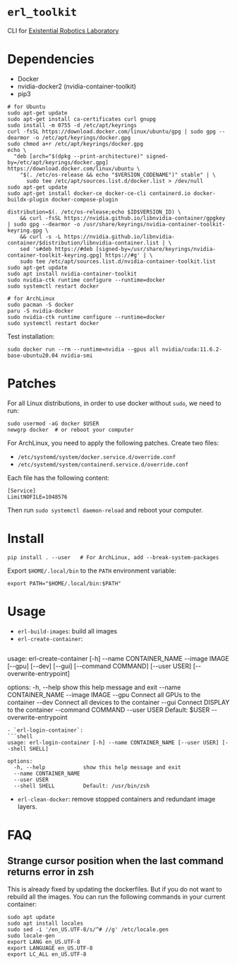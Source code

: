 `erl_toolkit`
===========

CLI for [Existential Robotics Laboratory](http://erl.ucsd.edu/)

# Dependencies

- Docker
- nvidia-docker2 (nvidia-container-toolkit)
- pip3

```shell
# for Ubuntu
sudo apt-get update
sudo apt-get install ca-certificates curl gnupg
sudo install -m 0755 -d /etc/apt/keyrings
curl -fsSL https://download.docker.com/linux/ubuntu/gpg | sudo gpg --dearmor -o /etc/apt/keyrings/docker.gpg
sudo chmod a+r /etc/apt/keyrings/docker.gpg
echo \
  "deb [arch="$(dpkg --print-architecture)" signed-by=/etc/apt/keyrings/docker.gpg] https://download.docker.com/linux/ubuntu \
    "$(. /etc/os-release && echo "$VERSION_CODENAME")" stable" | \
      sudo tee /etc/apt/sources.list.d/docker.list > /dev/null
sudo apt-get update
sudo apt-get install docker-ce docker-ce-cli containerd.io docker-buildx-plugin docker-compose-plugin

distribution=$(. /etc/os-release;echo $ID$VERSION_ID) \
    && curl -fsSL https://nvidia.github.io/libnvidia-container/gpgkey | sudo gpg --dearmor -o /usr/share/keyrings/nvidia-container-toolkit-keyring.gpg \
    && curl -s -L https://nvidia.github.io/libnvidia-container/$distribution/libnvidia-container.list | \
    sed 's#deb https://#deb [signed-by=/usr/share/keyrings/nvidia-container-toolkit-keyring.gpg] https://#g' | \
    sudo tee /etc/apt/sources.list.d/nvidia-container-toolkit.list
sudo apt-get update
sudo apt install nvidia-container-toolkit
sudo nvidia-ctk runtime configure --runtime=docker
sudo systemctl restart docker

# for ArchLinux
sudo pacman -S docker
paru -S nvidia-docker
sudo nvidia-ctk runtime configure --runtime=docker
sudo systemctl restart docker
```

Test installation:
```shell
sudo docker run --rm --runtime=nvidia --gpus all nvidia/cuda:11.6.2-base-ubuntu20.04 nvidia-smi
```

# Patches

For all Linux distributions, in order to use docker without `sudo`, we need to run:
```shell
sudo usermod -aG docker $USER
newgrp docker  # or reboot your computer
```

For ArchLinux, you need to apply the following patches. Create two files:
- `/etc/systemd/system/docker.service.d/override.conf`
- `/etc/systemd/system/containerd.service.d/override.conf`

Each file has the following content:
```
[Service]
LimitNOFILE=1048576
```
Then run `sudo systemctl daemon-reload` and reboot your computer.

# Install

```shell
pip install . --user   # For ArchLinux, add --break-system-packages
```

Export `$HOME/.local/bin` to the `PATH` environment variable:
```shell
export PATH="$HOME/.local/bin:$PATH"
```

# Usage

- `erl-build-images`: build all images
- `erl-create-container`:
  ```shell
usage: erl-create-container [-h] --name CONTAINER_NAME --image IMAGE [--gpu] [--dev] [--gui] [--command COMMAND] [--user USER] [--overwrite-entrypoint]

options:
  -h, --help            show this help message and exit
  --name CONTAINER_NAME
  --image IMAGE
  --gpu                 Connect all GPUs to the container
  --dev                 Connect all devices to the container
  --gui                 Connect DISPLAY to the container
  --command COMMAND
  --user USER           Default: $USER
  --overwrite-entrypoint
  ```
- `erl-login-container`:
  ```shell
  usage: erl-login-container [-h] --name CONTAINER_NAME [--user USER] [--shell SHELL]

  options:
    -h, --help            show this help message and exit
    --name CONTAINER_NAME
    --user USER
    --shell SHELL         Default: /usr/bin/zsh
  ```
- `erl-clean-docker`: remove stopped containers and redundant image layers.

# FAQ
## Strange cursor position when the last command returns error in zsh
This is already fixed by updating the dockerfiles. But if you do not want to rebuild all the images. You can run the following commands in your current container:
```shell
sudo apt update
sudo apt install locales
sudo sed -i '/en_US.UTF-8/s/^# //g' /etc/locale.gen
sudo locale-gen
export LANG en_US.UTF-8
export LANGUAGE en_US.UTF-8
export LC_ALL en_US.UTF-8
```
